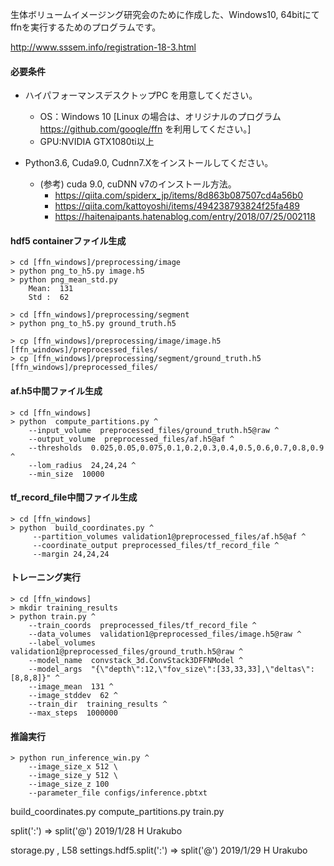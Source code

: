 生体ボリュームイメージング研究会のために作成した、Windows10, 64bitにてffnを実行するためのプログラムです。

http://www.sssem.info/registration-18-3.html

#### 必要条件
-	ハイパフォーマンスデスクトップPC を用意してください。
	- OS：Windows 10 [Linux の場合は、オリジナルのプログラム https://github.com/google/ffn を利用してください。]
	- GPU:NVIDIA GTX1080ti以上

-	Python3.6, Cuda9.0, Cudnn7.Xをインストールしてください。

	- (参考) cuda 9.0, cuDNN v7のインストール方法。
		- https://qiita.com/spiderx_jp/items/8d863b087507cd4a56b0
		- https://qiita.com/kattoyoshi/items/494238793824f25fa489
		- https://haitenaipants.hatenablog.com/entry/2018/07/25/002118


#### hdf5 containerファイル生成

```hdf5 containerファイル生成
> cd [ffn_windows]/preprocessing/image
> python png_to_h5.py image.h5
> python png_mean_std.py
    Mean:  131
    Std :  62

> cd [ffn_windows]/preprocessing/segment
> python png_to_h5.py ground_truth.h5

> cp [ffn_windows]/preprocessing/image/image.h5  [ffn_windows]/preprocessed_files/
> cp [ffn_windows]/preprocessing/segment/ground_truth.h5  [ffn_windows]/preprocessed_files/
```


#### af.h5中間ファイル生成

```af.h5中間ファイル生成
> cd [ffn_windows]
> python  compute_partitions.py ^
    --input_volume  preprocessed_files/ground_truth.h5@raw ^
    --output_volume  preprocessed_files/af.h5@af ^
    --thresholds  0.025,0.05,0.075,0.1,0.2,0.3,0.4,0.5,0.6,0.7,0.8,0.9 ^
    --lom_radius  24,24,24 ^
    --min_size  10000
```


#### tf_record_file中間ファイル生成

```tf_record_file中間ファイル生成
> cd [ffn_windows]
> python  build_coordinates.py ^
     --partition_volumes validation1@preprocessed_files/af.h5@af ^
     --coordinate_output preprocessed_files/tf_record_file ^
     --margin 24,24,24
```


#### トレーニング実行

```トレーニング実行
> cd [ffn_windows]
> mkdir training_results
> python train.py ^
    --train_coords  preprocessed_files/tf_record_file ^
    --data_volumes  validation1@preprocessed_files/image.h5@raw ^
    --label_volumes  validation1@preprocessed_files/ground_truth.h5@raw ^
    --model_name  convstack_3d.ConvStack3DFFNModel ^
    --model_args  "{\"depth\":12,\"fov_size\":[33,33,33],\"deltas\":[8,8,8]}" ^
    --image_mean  131 ^
    --image_stddev  62 ^
    --train_dir  training_results ^
    --max_steps  1000000
```

#### 推論実行

```推論実行
> python run_inference_win.py ^
	--image_size_x 512 \
	--image_size_y 512 \
	--image_size_z 100 
	--parameter_file configs/inference.pbtxt
```

build_coordinates.py
compute_partitions.py
train.py

split(':') => split('@')
2019/1/28 H Urakubo

storage.py , L58 
settings.hdf5.split(':') => split('@')
2019/1/29 H Urakubo


